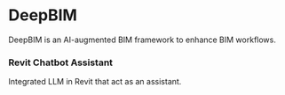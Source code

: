 # DeepBIM
DeepBIM is an AI-augmented BIM framework to enhance BIM workflows. 

### Revit Chatbot Assistant
Integrated LLM in Revit that act as an assistant.
